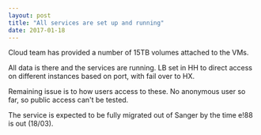 ```yaml
---
layout: post
title: "All services are set up and running"
date: 2017-01-18
---
```


Cloud team has provided a number of 15TB volumes attached to the VMs.

All data is there and the services are running. LB set in HH to direct access on different instances based on port, with fail over to HX.

Remaining issue is to how users access to these. No anonymous user so far, so public access can't be tested.

The service is expected to be fully migrated out of Sanger by the time e!88 is out (18/03).

